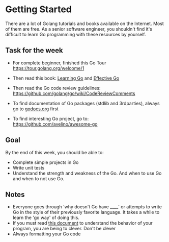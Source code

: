 # Getting Started
There are a lot of Golang tutorials and books available on the Internet. Most of them are free. As a senior software engineer, you shouldn't find it's difficult to learn Go programming with these resources by yourself.

## Task for the week
* For complete beginner, finished this Go Tour
https://tour.golang.org/welcome/1

* Then read this book: [Learning Go](http://miek.nl/go/) and [Effective Go](https://golang.org/doc/effective_go.html)

* Then read the Go code review guidelines: https://github.com/golang/go/wiki/CodeReviewComments

* To find documentation of Go packages (stdlib and 3rdparties), always go to [godocs.org](https://godoc.org/) first

* To find interesting Go project, go to: https://github.com/avelino/awesome-go

## Goal
By the end of this week, you should be able to:

* Complete simple projects in Go
* Write unit tests
* Understand the strength and weakness of the Go. And when to use Go and when to not use Go.

## Notes

* Everyone goes through 'why doesn't Go have ____' or attempts to write Go in the style of their previously favorite language. It takes a while to learn the 'go way' of doing this.
* If you must read [this document](https://golang.org/ref/mem) to understand the behavior of your program, you are being to clever. Don't be clever
* Always formatting your Go code
